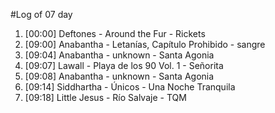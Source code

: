 #Log of 07 day

1. [00:00] Deftones - Around the Fur - Rickets
1. [09:00] Anabantha - Letanías, Capítulo Prohibido - sangre
1. [09:04] Anabantha - unknown - Santa Agonia
1. [09:07] Lawall - Playa de los 90 Vol. 1 - Señorita
1. [09:08] Anabantha - unknown - Santa Agonia
1. [09:14] Siddhartha - Únicos - Una Noche Tranquila
1. [09:18] Little Jesus - Río Salvaje - TQM
